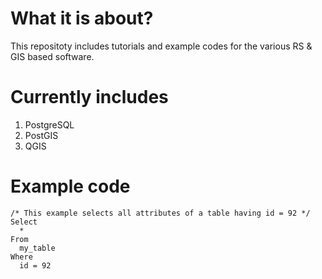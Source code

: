 # What it is about?

This repositoty includes tutorials and example codes for the various RS & GIS based software.

# Currently includes

1) PostgreSQL
2) PostGIS
3) QGIS


# Example code

```
/* This example selects all attributes of a table having id = 92 */
Select
  *
From
  my_table
Where
  id = 92
```
